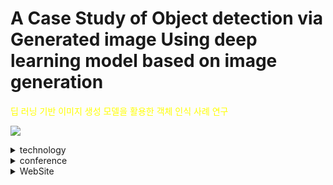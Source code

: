 
# A Case Study of Object detection via Generated image Using deep learning model based on image generation
<span style="color:yellow">딥 러닝 기반 이미지 생성 모델을 활용한 객체 인식 사례 연구</span>

<img src="https://img.shields.io/badge/Python-3766AB?style=flat-square&logo=Python&logoColor=white"/></a>

<details>
<summary>technology</summary>
<div markdown="1">

  Dalle-2<br>Yolov5x  
  > YOLOv5 : https://github.com/ultralytics/yolov5

</div>
</details>

<details>
<summary>conference</summary>
<div markdown="1">

  > 회의록 : https://docs.google.com/document/d/1fIRLpuA7V0Jb0l6fWg8KfU0ae6wXg9rNU_Z_M0-um4E/edit?usp=sharing

</div>
</details>

<details>
<summary>WebSite</summary>
<div markdown="1">

  **재홍**

</div>
</details>

